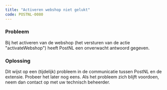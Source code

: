 ```yaml
---
title: "Activeren webshop niet gelukt"
code: POSTNL-0080
---
```

### Probleem

Bij het activeren van de webshop (het versturen van de actie "activateWebshop") heeft PostNL een onverwacht antwoord gegeven.

### Oplossing

Dit wijst op een (tijdelijk) probleem in de communicatie tussen PostNL en de extensie. Probeer het later nog eens. Als het probleem zich blijft voordoen, neem dan contact op met uw technisch beheerder.
